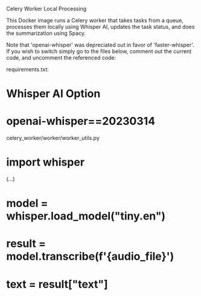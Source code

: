 Celery Worker Local Processing

This Docker image runs a Celery worker that takes tasks from a queue, processes them locally using Whisper AI, 
updates the task status, and does the summarization using Spacy.

Note that 'openai-whisper' was depreciated out in favor of 'faster-whisper'.
If you wish to switch simply go to the files below, comment out the current code, and uncomment the referenced code:

requirements.txt:
# Whisper AI Option
#  openai-whisper==20230314

celery_worker/worker/worker_utils.py

# import whisper
(...)
# model = whisper.load_model("tiny.en")
# result = model.transcribe(f'{audio_file}')
# text = result["text"]